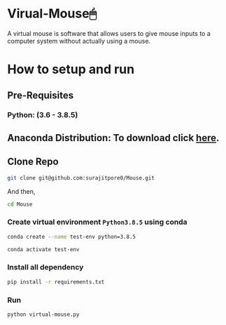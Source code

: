 
# Virual-Mouse🖱

A virtual mouse is software that allows users to give mouse inputs to a computer system without actually using a mouse.

 
# How to setup and run
## Pre-Requisites
### Python: (3.6 - 3.8.5)

  

## Anaconda Distribution: To download click [here](https://www.anaconda.com/products/individual).

 ## Clone Repo
 ```bash
 git clone git@github.com:surajitpore0/Mouse.git
 ```
And then,

```bash
cd Mouse
```

  

### Create virtual environment `Python3.8.5` using conda

```bash
conda create --name test-env python=3.8.5
```

  

```bash
conda activate test-env
```

### Install all dependency
```bash
pip install -r requirements.txt
```

### Run
```bash
python virtual-mouse.py
```
